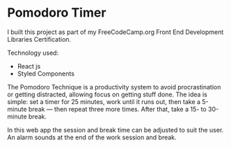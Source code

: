 # Pomodoro Timer

I built this project as part of my FreeCodeCamp.org Front End Development Libraries Certification.

Technology used:
- React js
- Styled Components

The Pomodoro Technique is a productivity system to avoid procrastination or getting distracted, allowing focus on getting stuff done. The idea is simple: set a timer for 25 minutes, work until it runs out, then take a 5-minute break — then repeat three more times. After that, take a 15- to 30-minute break.

In this web app the session and break time can be adjusted to suit the user. An alarm sounds at the end of the work session and break.

